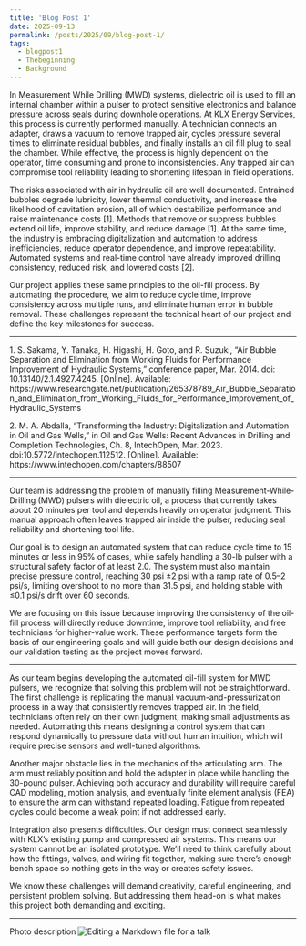 ```yaml
---
title: 'Blog Post 1'
date: 2025-09-13
permalink: /posts/2025/09/blog-post-1/
tags:
  - blogpost1
  - Thebeginning
  - Background
---
```


In Measurement While Drilling (MWD) systems, dielectric oil is used to fill an internal chamber within a pulser to protect sensitive electronics and balance pressure across seals during downhole operations. At KLX Energy Services, this process is currently performed manually. A technician connects an adapter, draws a vacuum to remove trapped air, cycles pressure several times to eliminate residual bubbles, and finally installs an oil fill plug to seal the chamber. While effective, the process is highly dependent on the operator, time consuming and prone to inconsistencies. Any trapped air can compromise tool reliability leading to shortening lifespan in field operations.

The risks associated with air in hydraulic oil are well documented. Entrained bubbles degrade lubricity, lower thermal conductivity, and increase the likelihood of cavitation erosion, all of which destabilize performance and raise maintenance costs [1]. Methods that remove or suppress bubbles extend oil life, improve stability, and reduce damage [1]. At the same time, the industry is embracing digitalization and automation to address inefficiencies, reduce operator dependence, and improve repeatability. Automated systems and real-time control have already improved drilling consistency, reduced risk, and lowered costs [2].

Our project applies these same principles to the oil-fill process. By automating the procedure, we aim to reduce cycle time, improve consistency across multiple runs, and eliminate human error in bubble removal. These challenges represent the technical heart of our project and define the key milestones for success.

---
<p class="reference">1. S. Sakama, Y. Tanaka, H. Higashi, H. Goto, and R. Suzuki, “Air Bubble Separation and Elimination from Working Fluids for Performance Improvement of Hydraulic Systems,” conference paper, Mar. 2014. doi: 10.13140/2.1.4927.4245. [Online]. Available: https://www.researchgate.net/publication/265378789_Air_Bubble_Separation_and_Elimination_from_Working_Fluids_for_Performance_Improvement_of_Hydraulic_Systems</p>
<p class="reference">2. M. A. Abdalla, “Transforming the Industry: Digitalization and Automation in Oil and Gas Wells,” in Oil and Gas Wells: Recent Advances in Drilling and Completion Technologies, Ch. 8, IntechOpen, Mar. 2023. doi:10.5772/intechopen.112512. [Online]. Available: https://www.intechopen.com/chapters/88507</p>

---

Our team is addressing the problem of manually filling Measurement-While-Drilling (MWD) pulsers with dielectric oil, a process that currently takes about 20 minutes per tool and depends heavily on operator judgment. This manual approach often leaves trapped air inside the pulser, reducing seal reliability and shortening tool life. 

Our goal is to design an automated system that can reduce cycle time to 15 minutes or less in 95% of cases, while safely handling a 30-lb pulser with a structural safety factor of at least 2.0. The system must also maintain precise pressure control, reaching 30 psi ±2 psi with a ramp rate of 0.5–2 psi/s, limiting overshoot to no more than 31.5 psi, and holding stable with ≤0.1 psi/s drift over 60 seconds. 

We are focusing on this issue because improving the consistency of the oil-fill process will directly reduce downtime, improve tool reliability, and free technicians for higher-value work. These performance targets form the basis of our engineering goals and will guide both our design decisions and our validation testing as the project moves forward.

---

As our team begins developing the automated oil-fill system for MWD pulsers, we recognize that solving this problem will not be straightforward. The first challenge is replicating the manual vacuum-and-pressurization process in a way that consistently removes trapped air. In the field, technicians often rely on their own judgment, making small adjustments as needed. Automating this means designing a control system that can respond dynamically to pressure data without human intuition, which will require precise sensors and well-tuned algorithms.

Another major obstacle lies in the mechanics of the articulating arm. The arm must reliably position and hold the adapter in place while handling the 30-pound pulser. Achieving both accuracy and durability will require careful CAD modeling, motion analysis, and eventually finite element analysis (FEA) to ensure the arm can withstand repeated loading. Fatigue from repeated cycles could become a weak point if not addressed early.

Integration also presents difficulties. Our design must connect seamlessly with KLX’s existing pump and compressed air systems. This means our system cannot be an isolated prototype. We’ll need to think carefully about how the fittings, valves, and wiring fit together, making sure there’s enough bench space so nothing gets in the way or creates safety issues.

We know these challenges will demand creativity, careful engineering, and persistent problem solving. But addressing them head-on is what makes this project both demanding and exciting.

---
Photo description
![Editing a Markdown file for a talk](/images/profile.png)


